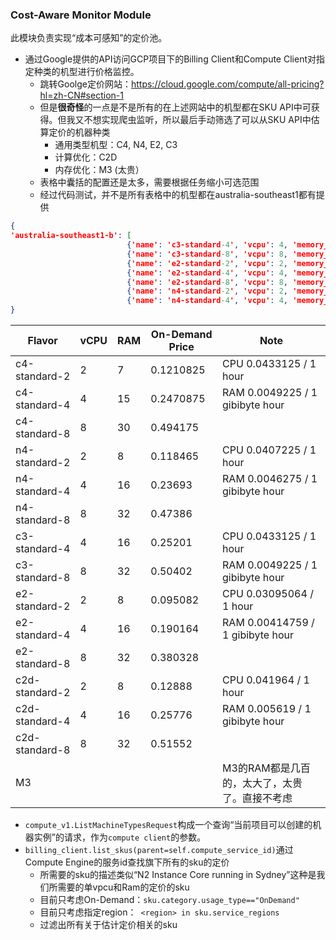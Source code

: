 ### Cost-Aware Monitor Module

此模块负责实现“成本可感知”的定价池。

- 通过Google提供的API访问GCP项目下的Billing Client和Compute Client对指定种类的机型进行价格监控。
  - 跳转Goolge定价网站：https://cloud.google.com/compute/all-pricing?hl=zh-CN#section-1
  - 但是**很奇怪**的一点是不是所有的在上述网站中的机型都在SKU API中可获得。但我又不想实现爬虫监听，所以最后手动筛选了可以从SKU API中估算定价的机器种类
    - 通用类型机型：C4, N4, E2, C3
    - 计算优化：C2D
    - 内存优化：M3 (太贵）
  - 表格中囊括的配置还是太多，需要根据任务缩小可选范围
  - 经过代码测试，并不是所有表格中的机型都在australia-southeast1都有提供

```json
{
'australia-southeast1-b': [
                          {'name': 'c3-standard-4', 'vcpu': 4, 'memory_mb': 16384, 'is_shared_core': False, 'region': 'australia-southeast1-b'}, 
                          {'name': 'c3-standard-8', 'vcpu': 8, 'memory_mb': 32768, 'is_shared_core': False, 'region': 'australia-southeast1-b'}, 
                          {'name': 'e2-standard-2', 'vcpu': 2, 'memory_mb': 8192, 'is_shared_core': False, 'region': 'australia-southeast1-b'}, 
                          {'name': 'e2-standard-4', 'vcpu': 4, 'memory_mb': 16384, 'is_shared_core': False, 'region': 'australia-southeast1-b'}, 
                          {'name': 'e2-standard-8', 'vcpu': 8, 'memory_mb': 32768, 'is_shared_core': False, 'region': 'australia-southeast1-b'}, 
                          {'name': 'n4-standard-2', 'vcpu': 2, 'memory_mb': 8192, 'is_shared_core': False, 'region': 'australia-southeast1-b'}, 
                          {'name': 'n4-standard-4', 'vcpu': 4, 'memory_mb': 16384, 'is_shared_core': False, 'region': 'australia-southeast1-b'}]
}

```


| Flavor         | vCPU | RAM | On-Demand Price | Note                                          |
| -------------- | ---- | --- | --------------- | --------------------------------------------- |
| c4-standard-2  | 2    | 7   | 0.1210825       | CPU 0.0433125 / 1 hour                        |
| c4-standard-4  | 4    | 15  | 0.2470875       | RAM 0.0049225 / 1 gibibyte hour               |
| c4-standard-8  | 8    | 30  | 0.494175        |                                               |
| n4-standard-2  | 2    | 8   | 0.118465        | CPU 0.0407225 / 1 hour                        |
| n4-standard-4  | 4    | 16  | 0.23693         | RAM 0.0046275 / 1 gibibyte hour               |
| n4-standard-8  | 8    | 32  | 0.47386         |                                               |
| c3-standard-4  | 4    | 16  | 0.25201         | CPU 0.0433125 / 1 hour                        |
| c3-standard-8  | 8    | 32  | 0.50402         | RAM 0.0049225 / 1 gibibyte hour               |
| e2-standard-2  | 2    | 8   | 0.095082        | CPU 0.03095064 / 1 hour                       |
| e2-standard-4  | 4    | 16  | 0.190164        | RAM 0.00414759 / 1 gibibyte hour              |
| e2-standard-8  | 8    | 32  | 0.380328        |                                               |
| c2d-standard-2 | 2    | 8   | 0.12888         | CPU 0.041964 / 1 hour                         |
| c2d-standard-4 | 4    | 16  | 0.25776         | RAM 0.005619 / 1 gibibyte hour                |
| c2d-standard-8 | 8    | 32  | 0.51552         |                                               |
| M3             |      |     |                 | M3的RAM都是几百的，太大了，太贵了。直接不考虑 |


- `compute_v1.ListMachineTypesRequest`构成一个查询“当前项目可以创建的机器实例”的请求，作为`compute client`的参数。
- `billing_client.list_skus(parent=self.compute_service_id)`通过Compute Engine的服务id查找旗下所有的sku的定价
  - 所需要的sku的描述类似“N2 Instance Core running in Sydney”这种是我们所需要的单vpcu和Ram的定价的sku
  - 目前只考虑On-Demand：`sku.category.usage_type=="OnDemand"`
  - 目前只考虑指定region：` <region> in sku.service_regions`
  - 过滤出所有关于估计定价相关的sku
